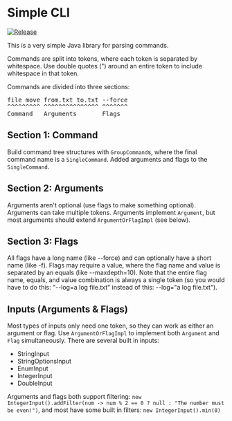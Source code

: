 # Simple CLI

[![Release](https://jitpack.io/v/mega12345mega/Simple-CLI.svg)](https://jitpack.io/#mega12345mega/Simple-CLI)

This is a very simple Java library for parsing commands.

Commands are split into tokens, where each token is separated by whitespace. Use double quotes (") around an entire token to include whitespace in that token.

Commands are divided into three sections:

<pre>
file move from.txt to.txt --force
^^^^^^^^^ ^^^^^^^^^^^^^^^ ^^^^^^^
Command   Arguments       Flags
</pre>

## Section 1: Command

Build command tree structures with `GroupCommand`s, where the final command name is a `SingleCommand`. Added arguments and flags to the `SingleCommand`.

## Section 2: Arguments

Arguments aren't optional (use flags to make something optional). Arguments can take multiple tokens. Arguments implement `Argument`, but most arguments should extend `ArgumentOrFlagImpl` (see below).

## Section 3: Flags

All flags have a long name (like \-\-force) and can optionally have a short name (like \-f). Flags may require a value, where the flag name and value is separated by an equals (like \-\-maxdepth=10). Note that the entire flag name, equals, and value combination is always a single token (so you would have to do this: "\-\-log=a log file.txt" instead of this: \-\-log="a log file.txt").

## Inputs (Arguments & Flags)

Most types of inputs only need one token, so they can work as either an argument or flag. Use `ArgumentOrFlagImpl` to implement both `Argument` and `Flag` simultaneously. There are several built in inputs:

* StringInput
* StringOptionsInput
* EnumInput
* IntegerInput
* DoubleInput

Arguments and flags both support filtering: `new IntegerInput().addFilter(num -> num % 2 == 0 ? null : "The number must be even!")`, and most have some built in filters: `new IntegerInput().min(0)`